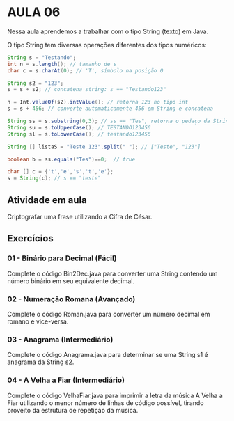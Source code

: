 AULA 06
========

Nessa aula aprendemos a trabalhar com o tipo String (texto) em Java.

O tipo String tem diversas operações diferentes dos tipos numéricos:

```java
String s = "Testando";
int n = s.length(); // tamanho de s
char c = s.charAt(0); // 'T', símbolo na posição 0

String s2 = "123";
s = s + s2; // concatena string: s == "Testando123"

n = Int.valueOf(s2).intValue(); // retorna 123 no tipo int
s = s + 456; // converte automaticamente 456 em String e concatena

String ss = s.substring(0,3); // ss == "Tes", retorna o pedaço da String entre 0 e 2
String su = s.toUpperCase(); // TESTANDO123456
String sl = s.toLowerCase(); // testando123456

String [] listaS = "Teste 123".split(" "); // ["Teste", "123"]

boolean b = ss.equals("Tes")==0;  // true

char [] c = {'t','e','s','t','e'};
s = String(c); // s == "teste"
```

Atividade em aula
------------------
Criptografar uma frase utilizando a Cifra de César.

Exercícios
-----------

### 01 - Binário para Decimal (Fácil)
Complete o código Bin2Dec.java para converter uma String contendo um número binário em seu equivalente decimal.

### 02 - Numeração Romana (Avançado)
Complete o código Roman.java para converter um número decimal em romano e vice-versa.

### 03 - Anagrama (Intermediário)
Complete o código Anagrama.java para determinar se uma String s1 é anagrama da String s2.

### 04 - A Velha a Fiar (Intermediário)
Complete o código VelhaFiar.java para imprimir a letra da música A Velha a Fiar utilizando o menor número de linhas de código possível, tirando proveito da estrutura de repetição da música.
